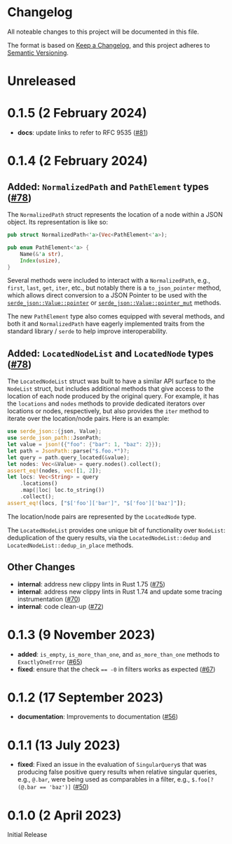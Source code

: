 # Changelog

All noteable changes to this project will be documented in this file.

The format is based on [Keep a Changelog](https://keepachangelog.com/en/1.0.0/),
and this project adheres to [Semantic Versioning](https://semver.org/spec/v2.0.0.html).

# Unreleased

# 0.1.5 (2 February 2024)

- **docs**: update links to refer to RFC 9535 ([#81])

[#81]: https://github.com/hiltontj/serde_json_path/pull/81

# 0.1.4 (2 February 2024)

## Added: `NormalizedPath` and `PathElement` types ([#78])

The `NormalizedPath` struct represents the location of a node within a JSON object. Its representation is like so:

```rust
pub struct NormalizedPath<'a>(Vec<PathElement<'a>);

pub enum PathElement<'a> {
    Name(&'a str),
    Index(usize),
}
```

Several methods were included to interact with a `NormalizedPath`, e.g., `first`, `last`, `get`, `iter`, etc., but notably there is a `to_json_pointer` method, which allows direct conversion to a JSON Pointer to be used with the [`serde_json::Value::pointer`][pointer] or [`serde_json::Value::pointer_mut`][pointer-mut] methods.

[pointer]: https://docs.rs/serde_json/latest/serde_json/enum.Value.html#method.pointer
[pointer-mut]: https://docs.rs/serde_json/latest/serde_json/enum.Value.html#method.pointer_mut

The new `PathElement` type also comes equipped with several methods, and both it and `NormalizedPath` have eagerly implemented traits from the standard library / `serde` to help improve interoperability.

## Added: `LocatedNodeList` and `LocatedNode` types ([#78])

The `LocatedNodeList` struct was built to have a similar API surface to the `NodeList` struct, but includes additional methods that give access to the location of each node produced by the original query. For example, it has the `locations` and `nodes` methods to provide dedicated iterators over locations or nodes, respectively, but also provides the `iter` method to iterate over the location/node pairs. Here is an example:

```rust
use serde_json::{json, Value};
use serde_json_path::JsonPath;
let value = json!({"foo": {"bar": 1, "baz": 2}});
let path = JsonPath::parse("$.foo.*")?;
let query = path.query_located(&value);
let nodes: Vec<&Value> = query.nodes().collect();
assert_eq!(nodes, vec![1, 2]);
let locs: Vec<String> = query
    .locations()
    .map(|loc| loc.to_string())
    .collect();
assert_eq!(locs, ["$['foo']['bar']", "$['foo']['baz']"]);
```

The location/node pairs are represented by the `LocatedNode` type.

The `LocatedNodeList` provides one unique bit of functionality over `NodeList`: deduplication of the query results, via the `LocatedNodeList::dedup` and `LocatedNodeList::dedup_in_place` methods.

[#78]: https://github.com/hiltontj/serde_json_path/pull/78

## Other Changes

- **internal**: address new clippy lints in Rust 1.75 ([#75])
- **internal**: address new clippy lints in Rust 1.74 and update some tracing instrumentation ([#70])
- **internal**: code clean-up ([#72])

[#70]: https://github.com/hiltontj/serde_json_path/pull/70
[#72]: https://github.com/hiltontj/serde_json_path/pull/72
[#75]: https://github.com/hiltontj/serde_json_path/pull/75

# 0.1.3 (9 November 2023)

- **added**: `is_empty`, `is_more_than_one`, and `as_more_than_one` methods to `ExactlyOneError` ([#65])
- **fixed**: ensure that the check `== -0` in filters works as expected ([#67]) 

[#65]: https://github.com/hiltontj/serde_json_path/pull/65
[#67]: https://github.com/hiltontj/serde_json_path/pull/67

# 0.1.2 (17 September 2023)

- **documentation**: Improvements to documentation ([#56])

[#56]: https://github.com/hiltontj/serde_json_path/pull/56

# 0.1.1 (13 July 2023)

* **fixed**: Fixed an issue in the evaluation of `SingularQuery`s that was producing false positive query results when relative singular queries, e.g., `@.bar`, were being used as comparables in a filter, e.g., `$.foo[?(@.bar == 'baz')]` ([#50])

[#50]: https://github.com/hiltontj/serde_json_path/pull/50

# 0.1.0 (2 April 2023)

Initial Release

